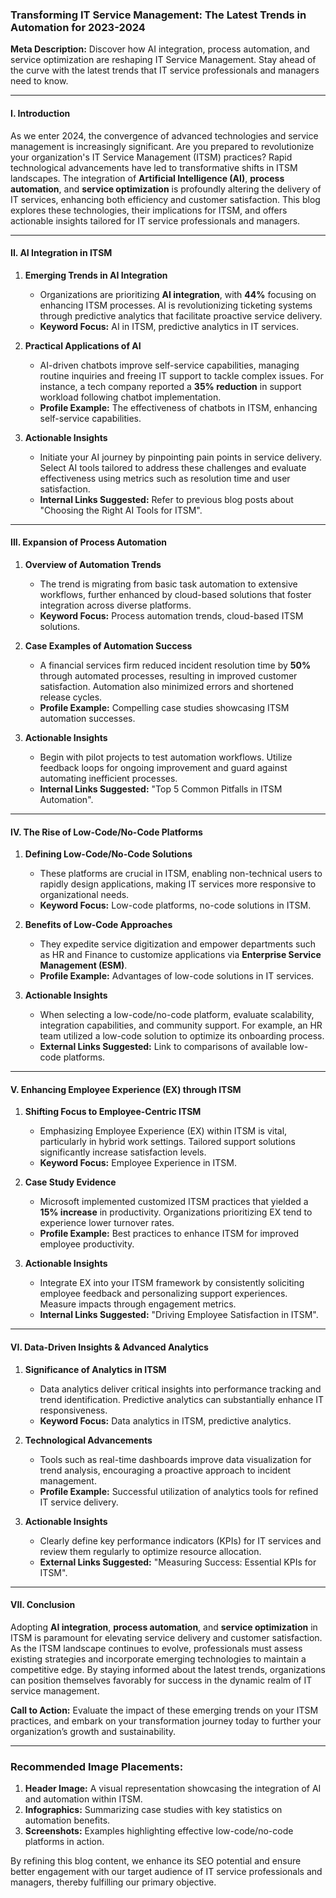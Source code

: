 ### **Transforming IT Service Management: The Latest Trends in Automation for 2023-2024**

**Meta Description:** Discover how AI integration, process automation, and service optimization are reshaping IT Service Management. Stay ahead of the curve with the latest trends that IT service professionals and managers need to know.

---

#### I. Introduction

As we enter 2024, the convergence of advanced technologies and service management is increasingly significant. Are you prepared to revolutionize your organization's IT Service Management (ITSM) practices? Rapid technological advancements have led to transformative shifts in ITSM landscapes. The integration of **Artificial Intelligence (AI)**, **process automation**, and **service optimization** is profoundly altering the delivery of IT services, enhancing both efficiency and customer satisfaction. This blog explores these technologies, their implications for ITSM, and offers actionable insights tailored for IT service professionals and managers.

---

#### II. AI Integration in ITSM

1. **Emerging Trends in AI Integration**
   - Organizations are prioritizing **AI integration**, with **44%** focusing on enhancing ITSM processes. AI is revolutionizing ticketing systems through predictive analytics that facilitate proactive service delivery.
   - **Keyword Focus:** AI in ITSM, predictive analytics in IT services.

2. **Practical Applications of AI**
   - AI-driven chatbots improve self-service capabilities, managing routine inquiries and freeing IT support to tackle complex issues. For instance, a tech company reported a **35% reduction** in support workload following chatbot implementation.
   - **Profile Example:** The effectiveness of chatbots in ITSM, enhancing self-service capabilities.

3. **Actionable Insights**
   - Initiate your AI journey by pinpointing pain points in service delivery. Select AI tools tailored to address these challenges and evaluate effectiveness using metrics such as resolution time and user satisfaction.
   - **Internal Links Suggested:** Refer to previous blog posts about "Choosing the Right AI Tools for ITSM".

---

#### III. Expansion of Process Automation

1. **Overview of Automation Trends**
   - The trend is migrating from basic task automation to extensive workflows, further enhanced by cloud-based solutions that foster integration across diverse platforms.
   - **Keyword Focus:** Process automation trends, cloud-based ITSM solutions.

2. **Case Examples of Automation Success**
   - A financial services firm reduced incident resolution time by **50%** through automated processes, resulting in improved customer satisfaction. Automation also minimized errors and shortened release cycles.
   - **Profile Example:** Compelling case studies showcasing ITSM automation successes.

3. **Actionable Insights**
   - Begin with pilot projects to test automation workflows. Utilize feedback loops for ongoing improvement and guard against automating inefficient processes.
   - **Internal Links Suggested:** "Top 5 Common Pitfalls in ITSM Automation".

---

#### IV. The Rise of Low-Code/No-Code Platforms

1. **Defining Low-Code/No-Code Solutions**
   - These platforms are crucial in ITSM, enabling non-technical users to rapidly design applications, making IT services more responsive to organizational needs.
   - **Keyword Focus:** Low-code platforms, no-code solutions in ITSM.

2. **Benefits of Low-Code Approaches**
   - They expedite service digitization and empower departments such as HR and Finance to customize applications via **Enterprise Service Management (ESM)**.
   - **Profile Example:** Advantages of low-code solutions in IT services.

3. **Actionable Insights**
   - When selecting a low-code/no-code platform, evaluate scalability, integration capabilities, and community support. For example, an HR team utilized a low-code solution to optimize its onboarding process.
   - **External Links Suggested:** Link to comparisons of available low-code platforms.

---

#### V. Enhancing Employee Experience (EX) through ITSM

1. **Shifting Focus to Employee-Centric ITSM**
   - Emphasizing Employee Experience (EX) within ITSM is vital, particularly in hybrid work settings. Tailored support solutions significantly increase satisfaction levels.
   - **Keyword Focus:** Employee Experience in ITSM.

2. **Case Study Evidence**
   - Microsoft implemented customized ITSM practices that yielded a **15% increase** in productivity. Organizations prioritizing EX tend to experience lower turnover rates.
   - **Profile Example:** Best practices to enhance ITSM for improved employee productivity.

3. **Actionable Insights**
   - Integrate EX into your ITSM framework by consistently soliciting employee feedback and personalizing support experiences. Measure impacts through engagement metrics.
   - **Internal Links Suggested:** "Driving Employee Satisfaction in ITSM".

---

#### VI. Data-Driven Insights & Advanced Analytics

1. **Significance of Analytics in ITSM**
   - Data analytics deliver critical insights into performance tracking and trend identification. Predictive analytics can substantially enhance IT responsiveness.
   - **Keyword Focus:** Data analytics in ITSM, predictive analytics.

2. **Technological Advancements**
   - Tools such as real-time dashboards improve data visualization for trend analysis, encouraging a proactive approach to incident management.
   - **Profile Example:** Successful utilization of analytics tools for refined IT service delivery.

3. **Actionable Insights**
   - Clearly define key performance indicators (KPIs) for IT services and review them regularly to optimize resource allocation.
   - **External Links Suggested:** "Measuring Success: Essential KPIs for ITSM".

---

#### VII. Conclusion

Adopting **AI integration**, **process automation**, and **service optimization** in ITSM is paramount for elevating service delivery and customer satisfaction. As the ITSM landscape continues to evolve, professionals must assess existing strategies and incorporate emerging technologies to maintain a competitive edge. By staying informed about the latest trends, organizations can position themselves favorably for success in the dynamic realm of IT service management.

**Call to Action:** Evaluate the impact of these emerging trends on your ITSM practices, and embark on your transformation journey today to further your organization’s growth and sustainability.

---

### Recommended Image Placements:
1. **Header Image:** A visual representation showcasing the integration of AI and automation within ITSM.
2. **Infographics:** Summarizing case studies with key statistics on automation benefits.
3. **Screenshots:** Examples highlighting effective low-code/no-code platforms in action.

By refining this blog content, we enhance its SEO potential and ensure better engagement with our target audience of IT service professionals and managers, thereby fulfilling our primary objective.